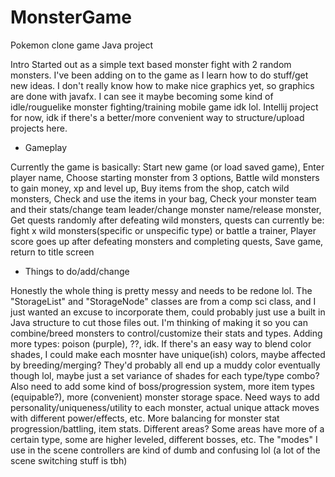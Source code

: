 # MonsterGame
Pokemon clone game Java project

Intro
Started out as a simple text based monster fight with 2 random monsters. 
I've been adding on to the game as I learn how to do stuff/get new ideas. 
I don't really know how to make nice graphics yet, so graphics are done with javafx. 
I can see it maybe becoming some kind of idle/rouguelike monster fighting/training mobile game idk lol. 
Intellij project for now, idk if there's a better/more convenient way to structure/upload projects here.


* Gameplay

Currently the game is basically:
Start new game (or load saved game),
Enter player name,
Choose starting monster from 3 options,
Battle wild monsters to gain money, xp and level up,
Buy items from the shop, catch wild monsters,
Check and use the items in your bag,
Check your monster team and their stats/change team leader/change monster name/release monster,
Get quests randomly after defeating wild monsters, quests can currently be: fight x wild monsters(specific or unspecific type) or battle a trainer,
Player score goes up after defeating monsters and completing quests,
Save game, return to title screen


* Things to do/add/change

Honestly the whole thing is pretty messy and needs to be redone lol. 
The "StorageList" and "StorageNode" classes are from a comp sci class, and I just wanted an excuse to incorporate them, 
could probably just use a built in Java structure to cut those files out. 
I'm thinking of making it so you can combine/breed monsters to control/customize their stats and types. 
Adding more types: poison (purple), ??, idk. 
If there's an easy way to blend color shades, I could make each mosnter have unique(ish) colors, maybe affected by breeding/merging? 
They'd probably all end up a muddy color eventually though lol, maybe just a set variance of shades for each type/type combo? 
Also need to add some kind of boss/progression system, more item types (equipable?), more (convenient) monster storage space. 
Need ways to add personality/uniqueness/utility to each monster, actual unique attack moves with different power/effects, etc. 
More balancing for monster stat progression/battling, item stats. 
Different areas? Some areas have more of a certain type, some are higher leveled, different bosses, etc. 
The "modes" I use in the scene controllers are kind of dumb and confusing lol (a lot of the scene switching stuff is tbh)
